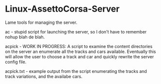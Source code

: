 # Linux-AssettoCorsa-Server
Lame tools for managing the server.

ac - stupid script for launching the server, so I don't have to remember nohup blah de blah.

acpick - WORK IN PROGRESS: A script to examine the content directories on the server an enumerate all the tracks and cars available.   Eventually this will allow the user to choose a track and car and quickly rewrite the server config file.

acpick.txt -  example output from the script enumerating the tracks and track variations, and the availabe cars.
